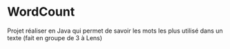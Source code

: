 # WordCount
Projet réaliser en Java qui permet de savoir les mots les plus utilisé dans un texte (fait en groupe de 3 à Lens)


